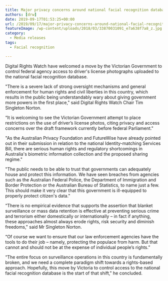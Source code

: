 ```yaml
---
title: Major privacy concerns around national facial recognition database
authors: [drw]
date: 2019-09-17T01:53:25+00:00
url: /2019/09/17/major-privacy-concerns-around-national-facial-recognition-database/
featureImage: /wp-content/uploads/2018/03/33870031091_e7a638f7a8_z.jpg
category:
  - Media releases
tags:
  - Facial recognition

---
```

Digital Rights Watch have welcomed a move by the Victorian Government to control federal agency access to driver's license photographs uploaded to the national facial recognition database.

"There is a severe lack of strong oversight mechanisms and general enforcement for human rights and civil liberties in this country, which results in the public being understandably wary about giving government more powers in the first place," said Digital Rights Watch Chair Tim Singleton Norton.

&#8220;It is welcoming to see the Victorian Government attempt to place restrictions on the use of driver&#8217;s license photos, citing privacy and access concerns over the draft framework currently before federal Parliament."

"As the Australian Privacy Foundation and FutureWise have already pointed out in their submission in relation to the national Identity-matching Services Bill, there are serious human rights and regulatory shortcomings in Australia's biometric information collection and the proposed sharing regime."

"The public needs to be able to trust that governments can adequately house and protect this information. We have seen breaches from agencies such as the Australian Federal Police, the Department of Immigration and Border Protection or the Australian Bureau of Statistics, to name just a few. This should make it very clear that this government is ill-equipped to properly protect citizen's data."

&#8220;There is no empirical evidence that supports the assertion that blanket surveillance or mass data retention is effective at preventing serious crime and terrorism either domestically or internationally – in fact if anything, these approaches almost always erode rights, risk security and diminish freedoms," said Mr Singleton Norton.

&#8220;Of course we want to ensure that our law enforcement agencies have the tools to do their job &#8211; namely, protecting the populace from harm. But that cannot and should not be at the expense of individual people&#8217;s rights.&#8221;

&#8220;The entire focus on surveillance operations in this country is fundamentally broken, and we need a complete paradigm shift towards a rights-based approach. Hopefully, this move by Victoria to control access to the national facial recognition database is the start of that shift," he concluded.
